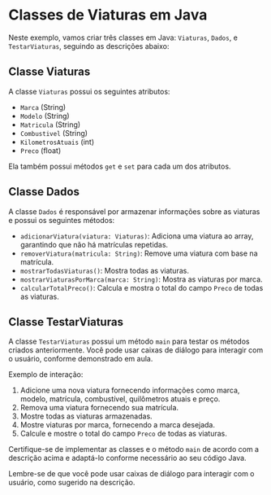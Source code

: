 # Classes de Viaturas em Java

Neste exemplo, vamos criar três classes em Java: `Viaturas`, `Dados`, e `TestarViaturas`, seguindo as descrições abaixo:

## Classe Viaturas

A classe `Viaturas` possui os seguintes atributos:

- `Marca` (String)
- `Modelo` (String)
- `Matricula` (String)
- `Combustivel` (String)
- `KilometrosAtuais` (int)
- `Preco` (float)

Ela também possui métodos `get` e `set` para cada um dos atributos.

## Classe Dados

A classe `Dados` é responsável por armazenar informações sobre as viaturas e possui os seguintes métodos:

- `adicionarViatura(viatura: Viaturas)`: Adiciona uma viatura ao array, garantindo que não há matrículas repetidas.
- `removerViatura(matricula: String)`: Remove uma viatura com base na matrícula.
- `mostrarTodasViaturas()`: Mostra todas as viaturas.
- `mostrarViaturasPorMarca(marca: String)`: Mostra as viaturas por marca.
- `calcularTotalPreco()`: Calcula e mostra o total do campo `Preco` de todas as viaturas.

## Classe TestarViaturas

A classe `TestarViaturas` possui um método `main` para testar os métodos criados anteriormente. Você pode usar caixas de diálogo para interagir com o usuário, conforme demonstrado em aula.

Exemplo de interação:

1. Adicione uma nova viatura fornecendo informações como marca, modelo, matrícula, combustível, quilômetros atuais e preço.
2. Remova uma viatura fornecendo sua matrícula.
3. Mostre todas as viaturas armazenadas.
4. Mostre viaturas por marca, fornecendo a marca desejada.
5. Calcule e mostre o total do campo `Preco` de todas as viaturas.

Certifique-se de implementar as classes e o método `main` de acordo com a descrição acima e adaptá-lo conforme necessário ao seu código Java.

Lembre-se de que você pode usar caixas de diálogo para interagir com o usuário, como sugerido na descrição.

